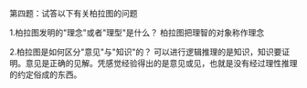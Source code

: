 第四题：试答以下有关柏拉图的问题

1.柏拉图发明的"理念"或者"理型"是什么？
柏拉图把理智的对象称作理念

2.柏拉图是如何区分"意见"与"知识"的？
可以进行逻辑推理的是知识，知识要证明。意见是正确的见解。凭感觉经验得出的是意见或见，也就是没有经过理性推理的约定俗成的东西。